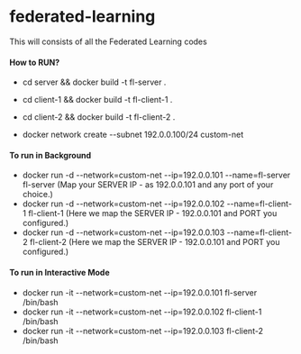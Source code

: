 # federated-learning
This will consists of all the Federated Learning codes


#### How to RUN?
- cd server && docker build -t fl-server .
- cd client-1 && docker build -t fl-client-1 .
- cd client-2 && docker build -t fl-client-2 .

- docker network create --subnet 192.0.0.100/24 custom-net 

#### To run in Background
- docker run -d --network=custom-net --ip=192.0.0.101 --name=fl-server fl-server (Map your SERVER IP - as 192.0.0.101 and any port of your choice.)
- docker run -d --network=custom-net --ip=192.0.0.102 --name=fl-client-1 fl-client-1 (Here we map the SERVER IP - 192.0.0.101 and PORT you configured.)
- docker run -d --network=custom-net --ip=192.0.0.103 --name=fl-client-2 fl-client-2 (Here we map the SERVER IP - 192.0.0.101 and PORT you configured.)


#### To run in Interactive Mode
- docker run -it --network=custom-net --ip=192.0.0.101 fl-server /bin/bash
- docker run -it --network=custom-net --ip=192.0.0.102 fl-client-1 /bin/bash
- docker run -it --network=custom-net --ip=192.0.0.103 fl-client-2 /bin/bash